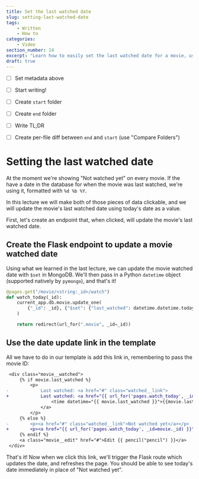 ```yaml
---
title: Set the last watched date
slug: setting-last-watched-date
tags:
    - Written
    - How to
categories:
    - Video
section_number: 14
excerpt: "Learn how to easily set the last watched date for a movie, using today's date as a value."
draft: true
---
```


- [ ] Set metadata above
- [ ] Start writing!
- [ ] Create `start` folder
- [ ] Create `end` folder
- [ ] Write TL;DR
- [ ] Create per-file diff between `end` and `start` (use "Compare Folders")


# Setting the last watched date

At the moment we're showing "Not watched yet" on every movie. If the have a date in the database for when the movie was last watched, we're using it, formatted with `%d %b %Y`.

In this lecture we will make both of those pieces of data clickable, and we will update the movie's last watched date using today's date as a value.

First, let's create an endpoint that, when clicked, will update the movie's last watched date.

## Create the Flask endpoint to update a movie watched date

Using what we learned in the last lecture, we can update the movie watched date with `$set` in MongoDB. We'll then pass in a Python `datetime` object (supported natively by `pymongo`), and that's it!

```py
@pages.get("/movie/<string:_id>/watch")
def watch_today(_id):
    current_app.db.movie.update_one(
        {"_id": _id}, {"$set": {"last_watched": datetime.datetime.today()}}
    )

    return redirect(url_for(".movie", _id=_id))
```

## Use the date update link in the template

All we have to do in our template is add this link in, remembering to pass the movie ID:

```diff
 <div class="movie__watched">
     {% if movie.last_watched %}
         <p>
-            Last watched: <a href="#" class="watched__link">
+            Last watched: <a href="{{ url_for('pages.watch_today', _id=movie._id) }}" class="watched__link">
                 <time datetime="{{ movie.last_watched }}">{{movie.last_watched.strftime("%d %b %Y")}}</time>
             </a>
         </p>
     {% else %}
-        <p><a href="#" class="watched__link">Not watched yet</a></p>
+        <p><a href="{{ url_for('pages.watch_today', _id=movie._id) }}" class="watched__link">Not watched yet</a></p>
     {% endif %}
     <a class="movie__edit" href="#">Edit {{ pencil("pencil") }}</a>
 </div>
```

That's it! Now when we click this link, we'll trigger the Flask route which updates the date, and refreshes the page. You should be able to see today's date immediately in place of "Not watched yet".
